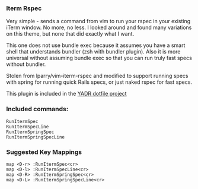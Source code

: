 ### Iterm Rspec

Very simple - sends a command from vim to run your rspec in your existing
iTerm window. No more, no less. I looked around and found many variations on
this theme, but none that did exactly what I want.

This one does not use bundle exec because it assumes you have a smart shell
that understands bundler (zsh with bundler plugin). Also it is more universal
without assuming bundle exec so that you can run truly fast specs without bundler.

Stolen from lparry/vim-iterm-rspec and modified to support running
specs with spring for running quick Rails specs, or just naked rspec
for fast specs.

This plugin is included in the [YADR dotfile project](http://github.com/skwp/dotfiles)

### Included commands:

```
RunItermSpec
RunItermSpecLine
RunItermSpringSpec
RunItermSpringSpecLine
```

### Suggested Key Mappings

```vim
map <D-r> :RunItermSpec<cr>
map <D-l> :RunItermSpecLine<cr>
map <D-R> :RunItermSpringSpec<cr>
map <D-L> :RunItermSpringSpecLine<cr>
```
